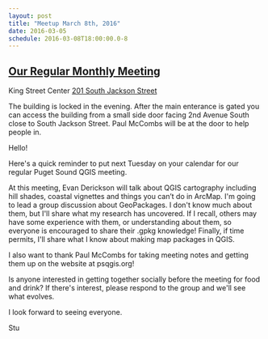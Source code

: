 ```yaml
---
layout: post
title: "Meetup March 8th, 2016"
date: 2016-03-05
schedule: 2016-03-08T18:00:00.0-8
---
```


[Our Regular Monthly Meeting](http://www.meetup.com/Puget-Sound-QGIS-Users-Group/events/229279330/)
-----------------------------

King Street Center
[201 South Jackson Street](http://www.openstreetmap.org/#map=19/47.59885/-122.33041)

The building is locked in the evening. After the main enterance is gated you can access the building from a small side door facing 2nd Avenue South close to South Jackson Street. Paul McCombs will be at the door to help people in.

Hello!

Here's a quick reminder to put next Tuesday on your calendar for our regular Puget Sound QGIS meeting.

At this meeting, Evan Derickson will talk about QGIS cartography including hill shades, coastal vignettes and things you can’t do in ArcMap. I'm going to lead a group discussion about GeoPackages.  I don't know much about them, but I'll share what my research has uncovered.  If I recall, others may have some experience with them, or understanding about them, so everyone is encouraged to share their .gpkg knowledge!  Finally, if time permits, I'll share what I know about making map packages in QGIS. 

I also want to thank Paul McCombs for taking meeting notes and getting them up on the website at psqgis.org! 

Is anyone interested in getting together socially before the meeting for food and drink?  If there's interest, please respond to the group and we'll see what evolves.

I look forward to seeing everyone. 

Stu 
